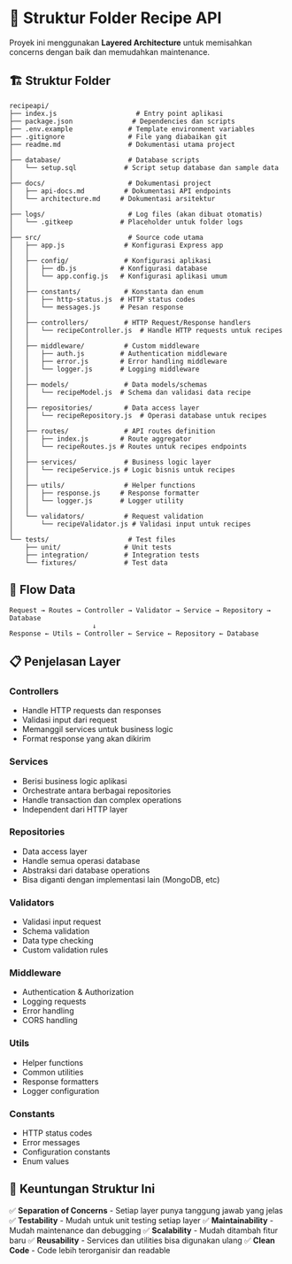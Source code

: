 # 📁 Struktur Folder Recipe API

Proyek ini menggunakan **Layered Architecture** untuk memisahkan concerns dengan baik dan memudahkan maintenance.

## 🏗️ Struktur Folder

```
recipeapi/
├── index.js                    # Entry point aplikasi
├── package.json               # Dependencies dan scripts
├── .env.example              # Template environment variables
├── .gitignore                # File yang diabaikan git
├── readme.md                 # Dokumentasi utama project
│
├── database/                 # Database scripts
│   └── setup.sql            # Script setup database dan sample data
│
├── docs/                     # Dokumentasi project
│   ├── api-docs.md          # Dokumentasi API endpoints
│   └── architecture.md     # Dokumentasi arsitektur
│
├── logs/                     # Log files (akan dibuat otomatis)
│   └── .gitkeep            # Placeholder untuk folder logs
│
├── src/                      # Source code utama
│   ├── app.js               # Konfigurasi Express app
│   │
│   ├── config/              # Konfigurasi aplikasi
│   │   ├── db.js           # Konfigurasi database
│   │   └── app.config.js   # Konfigurasi aplikasi umum
│   │
│   ├── constants/           # Konstanta dan enum
│   │   ├── http-status.js  # HTTP status codes
│   │   └── messages.js     # Pesan response
│   │
│   ├── controllers/         # HTTP Request/Response handlers
│   │   └── recipeController.js  # Handle HTTP requests untuk recipes
│   │
│   ├── middleware/          # Custom middleware
│   │   ├── auth.js         # Authentication middleware
│   │   ├── error.js        # Error handling middleware
│   │   └── logger.js       # Logging middleware
│   │
│   ├── models/              # Data models/schemas
│   │   └── recipeModel.js  # Schema dan validasi data recipe
│   │
│   ├── repositories/        # Data access layer
│   │   └── recipeRepository.js  # Operasi database untuk recipes
│   │
│   ├── routes/              # API routes definition
│   │   ├── index.js        # Route aggregator
│   │   └── recipeRoutes.js # Routes untuk recipes endpoints
│   │
│   ├── services/            # Business logic layer
│   │   └── recipeService.js # Logic bisnis untuk recipes
│   │
│   ├── utils/               # Helper functions
│   │   ├── response.js     # Response formatter
│   │   └── logger.js       # Logger utility
│   │
│   └── validators/          # Request validation
│       └── recipeValidator.js # Validasi input untuk recipes
│
└── tests/                    # Test files
    ├── unit/                # Unit tests
    ├── integration/         # Integration tests
    └── fixtures/            # Test data
```

## 🔄 Flow Data

```
Request → Routes → Controller → Validator → Service → Repository → Database
                     ↓
Response ← Utils ← Controller ← Service ← Repository ← Database
```

## 📋 Penjelasan Layer

### **Controllers**
- Handle HTTP requests dan responses
- Validasi input dari request
- Memanggil services untuk business logic
- Format response yang akan dikirim

### **Services**
- Berisi business logic aplikasi
- Orchestrate antara berbagai repositories
- Handle transaction dan complex operations
- Independent dari HTTP layer

### **Repositories**
- Data access layer
- Handle semua operasi database
- Abstraksi dari database operations
- Bisa diganti dengan implementasi lain (MongoDB, etc)

### **Validators**
- Validasi input request
- Schema validation
- Data type checking
- Custom validation rules

### **Middleware**
- Authentication & Authorization
- Logging requests
- Error handling
- CORS handling

### **Utils**
- Helper functions
- Common utilities
- Response formatters
- Logger configuration

### **Constants**
- HTTP status codes
- Error messages
- Configuration constants
- Enum values

## 🎯 Keuntungan Struktur Ini

✅ **Separation of Concerns** - Setiap layer punya tanggung jawab yang jelas
✅ **Testability** - Mudah untuk unit testing setiap layer
✅ **Maintainability** - Mudah maintenance dan debugging
✅ **Scalability** - Mudah ditambah fitur baru
✅ **Reusability** - Services dan utilities bisa digunakan ulang
✅ **Clean Code** - Code lebih terorganisir dan readable
